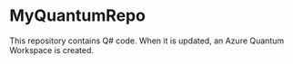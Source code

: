# MyQuantumRepo

This repository contains Q# code. When it is updated, an Azure Quantum Workspace is created.
